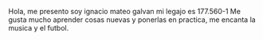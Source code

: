 Hola, me presento soy ignacio mateo galvan
mi legajo es 177.560-1
Me gusta mucho aprender cosas nuevas y ponerlas en practica, me encanta la musica y el futbol.
